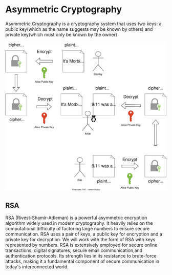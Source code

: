 
# Asymmetric Cryptography

Asymmetric Cryptography is a cryptography system that uses two keys: a public key(which as the name suggests may be known by others) and private key(which must only be known by the owner)

![Asymmetric](../media/assymetric.svg)

## RSA

RSA (Rivest-Shamir-Adleman) is a powerful asymmetric encryption algorithm widely used in modern
cryptography.
It heavily relies on the computational difficulty of factoring large numbers to ensure secure communication.
RSA uses a pair of keys, a public key for encryption and a private key for decryption.
We will work with the form of RSA with keys represented by numbers.
RSA is extensively employed for secure online transactions, digital signatures, secure email communication,and authentication protocols.
Its strength lies in its resistance to brute-force attacks, making it a fundamental component of secure communication in today's interconnected world.
